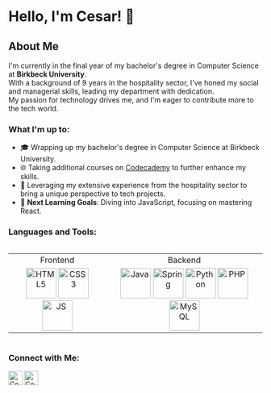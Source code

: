 # Hello, I'm Cesar! 👋

## About Me
I'm currently in the final year of my bachelor's degree in Computer Science at **Birkbeck University**.<br>
With a background of 9 years in the hospitality sector, I've honed my social and managerial skills, leading my department with dedication.<br> 
My passion for technology drives me, and I'm eager to contribute more to the tech world.

### What I'm up to:
- 🎓 Wrapping up my bachelor's degree in Computer Science at Birkbeck University.
- 🌐 Taking additional courses on [Codecademy](https://www.codecademy.com/) to further enhance my skills.
- 🏢 Leveraging my extensive experience from the hospitality sector to bring a unique perspective to tech projects.
- 🎯 **Next Learning Goals**: Diving into JavaScript, focusing on mastering React.
<h3 align="left">Languages and Tools:</h3>
<table align="left">
  <tr>
    <td align="center">Frontend</td>
    <td align="center">Backend</td>
  </tr>
  <tr>
    <td align="center">
      <a href="https://developer.mozilla.org/en-US/docs/Web/HTML"><img alt="HTML5" width="60px" src="https://skillicons.dev/icons?i=html" /></a>
      <a href="https://developer.mozilla.org/en-US/docs/Web/CSS"><img alt="CSS3" width="60px" src="https://skillicons.dev/icons?i=css" /></a>
      <a href="https://developer.mozilla.org/en-US/docs/Web/JavaScript"><img alt="JS" width="60px" src="https://skillicons.dev/icons?i=js" /></a>
    </td>
    <td align="center">
      <a href="https://docs.oracle.com/en/java/"><img alt="Java" width="60px" src="https://skillicons.dev/icons?i=java" /></a>
      <a href="https://docs.spring.io/spring-framework/reference/index.html"><img alt="Spring" width="60px" src="https://skillicons.dev/icons?i=spring" /></a>
      <a href="https://docs.python.org/3/"><img alt="Python" width="60px" src="https://skillicons.dev/icons?i=py" /></a>
      <a href="https://www.php.net/docs.php"><img alt="PHP" width="60px" src="https://skillicons.dev/icons?i=php" /></a>
      <a href="https://dev.mysql.com/doc/"><img alt="MySQL" width="60px" src="https://skillicons.dev/icons?i=mysql" /></a>
    </td>
  </tr>
</table>
<br clear="left">

### Connect with Me:
[<img align="left" alt="Cesar's Instagram" width="28px" src="https://cdn-icons-png.flaticon.com/512/174/174855.png" />][instagram]
[<img align="left" alt="Cesar's LinkedIn" width="28px" src="https://cdn-icons-png.flaticon.com/512/174/174857.png" />][linkedin]



[instagram]: https://www.instagram.com/ceesaraugust0/
[linkedin]: https://www.linkedin.com/in/cesar-goncalves-735b5bb3
